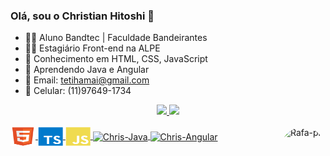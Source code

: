 ### Olá, sou o Christian Hitoshi 👋

- 👨‍🎓 Aluno Bandtec | Faculdade Bandeirantes
- 🧑‍💻 Estagiário Front-end na ALPE
- 🧠 Conhecimento em HTML, CSS, JavaScript
- 🤔 Aprendendo Java e Angular
- 💬 Email: tetihamai@gmail.com
- 📱 Celular: (11)97649-1734

<div align="center">
  <a href="https://github.com/Christian-hub-svg">
  <img height="150em" src="https://github-readme-stats.vercel.app/api?username=Christian-hub-svg&show_icons=true&theme=dark&include_all_commits=true&count_private=true"/>
  <img height="150em" src="https://github-readme-stats.vercel.app/api/top-langs/?username=Christian-hub-svg&layout=compact&langs_count=7&theme=dark"/>
</div>
<div style="display: inline_block"><br>
  <img align="center" alt="Chris-HTML" height="30" width="40" src="https://raw.githubusercontent.com/devicons/devicon/master/icons/html5/html5-original.svg">
  <img align="center" alt="Chris-CSS" height="30" width="40" src="https://raw.githubusercontent.com/devicons/devicon/master/icons/typescript/typescript-plain.svg">
  <img align="center" alt="Chris-JS" height="30" width="40" src="https://raw.githubusercontent.com/devicons/devicon/master/icons/javascript/javascript-plain.svg">
  <img align="center" alt="Chris-Java" height="30" width="40" src="">
  <img align="center" alt="Chris-Angular" height="30" width="40" src="">
  <img align="right" alt="Rafa-pic" height="150" style="border-radius:50px;" src="https://media.discordapp.net/attachments/639956127056134178/890373478988013628/Publicacoes_Instagram_1_1.png?width=676&height=676">
</div>
  
